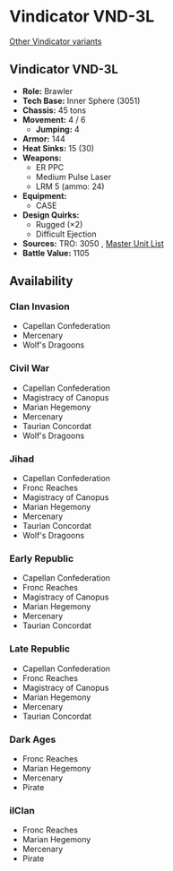# Vindicator VND-3L 

[Other Vindicator variants](../vindicator.md) 

## Vindicator VND-3L 

- **Role:** Brawler 
- **Tech Base:** Inner Sphere (3051) 
- **Chassis:** 45 tons 
- **Movement:** 4 / 6 
  - **Jumping:** 4 
- **Armor:** 144 
- **Heat Sinks:** 15 (30) 
- **Weapons:** 
  - ER PPC 
  - Medium Pulse Laser 
  - LRM 5 (ammo: 24) 
- **Equipment:** 
  - CASE 
- **Design Quirks:** 
  - Rugged (×2) 
  - Difficult Ejection 
- **Sources:** TRO: 3050 , [Master Unit List](http://masterunitlist.info/Unit/Details/3426) 
- **Battle Value:** 1105 

## Availability 

### Clan Invasion 

- Capellan Confederation 
- Mercenary 
- Wolf's Dragoons 

### Civil War 

- Capellan Confederation 
- Magistracy of Canopus 
- Marian Hegemony 
- Mercenary 
- Taurian Concordat 
- Wolf's Dragoons 

### Jihad 

- Capellan Confederation 
- Fronc Reaches 
- Magistracy of Canopus 
- Marian Hegemony 
- Mercenary 
- Taurian Concordat 
- Wolf's Dragoons 

### Early Republic 

- Capellan Confederation 
- Fronc Reaches 
- Magistracy of Canopus 
- Marian Hegemony 
- Mercenary 
- Taurian Concordat 

### Late Republic 

- Capellan Confederation 
- Fronc Reaches 
- Magistracy of Canopus 
- Marian Hegemony 
- Mercenary 
- Taurian Concordat 

### Dark Ages 

- Fronc Reaches 
- Marian Hegemony 
- Mercenary 
- Pirate 

### ilClan 

- Fronc Reaches 
- Marian Hegemony 
- Mercenary 
- Pirate 

